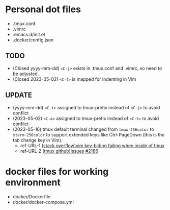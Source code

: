 # Personal dot files
- .tmux.conf
- .vimrc
- .emacs.d/init.el
- .docker/config.json


## TODO
- (Closed yyyy-mm-dd) `<C-j>` exists in .tmux.conf and .vimrc, so need to be adjusted.
- (Closed 2023-05-02) `<C-t>` is mapped for indenting in Vim


## UPDATE
- (yyyy-mm-dd) `<C-t>` assigned to tmux-prefix instead of `<C-j>` to avoid conflict
- (2023-05-02) `<C-a>` assigned to tmux-prefix instead of `<C-t>` to avoid conflict
- (2023-05-16) tmux default terminal changed from `tmux-256color` to `xterm-256color` to support extended keys like Ctrl-PageDown (this is the tab change key in Vim).
  - ref-URL-1 [(stack overflow)vim key-biding failing when inside of tmux](https://stackoverflow.com/questions/72483767/vim-key-biding-failing-when-inside-of-tmux)
  - ref-URL-2 [(tmux github)Issues #2186](https://github.com/tmux/tmux/issues/2186#issuecomment-622614115)


# docker files for working environment
- docker/Dockerfile
- docker/docker-compose.yml

